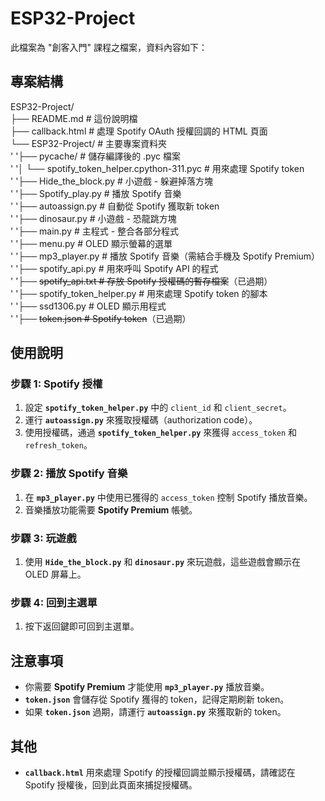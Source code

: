 # ESP32-Project

此檔案為 "創客入門" 課程之檔案，資料內容如下：

## 專案結構

ESP32-Project/  
├── README.md # 這份說明檔  
├── callback.html # 處理 Spotify OAuth 授權回調的 HTML 頁面  
└── ESP32-Project/ # 主要專案資料夾  
'  '├── pycache/ # 儲存編譯後的 .pyc 檔案  
'  '│ └── spotify_token_helper.cpython-311.pyc # 用來處理 Spotify token  
'  '├── Hide_the_block.py # 小遊戲 - 躲避掉落方塊  
'  '├── Spotify_play.py # 播放 Spotify 音樂  
'  '├── autoassign.py # 自動從 Spotify 獲取新 token  
'  '├── dinosaur.py # 小遊戲 - 恐龍跳方塊  
'  '├── main.py # 主程式 - 整合各部分程式  
'  '├── menu.py # OLED 顯示螢幕的選單  
'  '├── mp3_player.py # 播放 Spotify 音樂（需結合手機及 Spotify Premium）  
'  '├── spotify_api.py # 用來呼叫 Spotify API 的程式  
'  '├── ~~spotify_api.txt # 存放 Spotify 授權碼的暫存檔案~~（已過期）  
'  '├── spotify_token_helper.py # 用來處理 Spotify token 的腳本  
'  '├── ssd1306.py # OLED 顯示用程式  
'  '├── ~~token.json # Spotify token~~（已過期）  


## 使用說明

### 步驟 1: Spotify 授權

1. 設定 **`spotify_token_helper.py`** 中的 `client_id` 和 `client_secret`。
2. 運行 **`autoassign.py`** 來獲取授權碼（authorization code）。
3. 使用授權碼，通過 **`spotify_token_helper.py`** 來獲得 `access_token` 和 `refresh_token`。

### 步驟 2: 播放 Spotify 音樂

1. 在 **`mp3_player.py`** 中使用已獲得的 `access_token` 控制 Spotify 播放音樂。
2. 音樂播放功能需要 **Spotify Premium** 帳號。

### 步驟 3: 玩遊戲

1. 使用 **`Hide_the_block.py`** 和 **`dinosaur.py`** 來玩遊戲，這些遊戲會顯示在 OLED 屏幕上。

### 步驟 4: 回到主選單

1. 按下返回鍵即可回到主選單。

## 注意事項

- 你需要 **Spotify Premium** 才能使用 **`mp3_player.py`** 播放音樂。
- **`token.json`** 會儲存從 Spotify 獲得的 token，記得定期刷新 token。
- 如果 **`token.json`** 過期，請運行 **`autoassign.py`** 來獲取新的 token。

## 其他

- **`callback.html`** 用來處理 Spotify 的授權回調並顯示授權碼，請確認在 Spotify 授權後，回到此頁面來捕捉授權碼。

